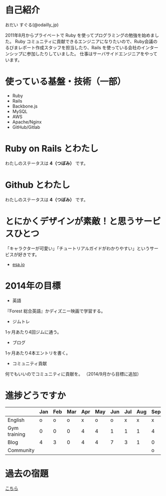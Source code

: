 # 自己紹介
おだい すぐる(@odailly_jp)

2011年8月からプライベートで Ruby を使ってプログラミングの勉強を始めました。
Ruby コミュニティに貢献できるエンジニアになりたいので、Ruby会議のるびまレポート作成スタッフを担当したり、Rails を使っている会社のインターンシップに参加したりしていました。
仕事はサーバサイドエンジニアをやっています。

# 使っている基盤・技術（一部）
- Ruby
- Rails
- Backbone.js
- MySQL
- AWS
- Apache/Nginx
- GitHub/Gitlab

# Ruby on Rails とわたし
わたしのステータスは **4（つぼみ）** です。

# Github とわたし
わたしのステータスは **4（つぼみ）** です。

# とにかくデザインが素敵！と思うサービスひとつ
「キャラクターが可愛い」「チュートリアルガイドがわかりやすい」というサービスが好きです。
- [esa.io](https://esa.io/)

# 2014年の目標
- 英語

『Forest 総合英語』かディズニー映画で学習する。

- ジムトレ

1ヶ月あたり4回ジムに通う。

- ブログ

1ヶ月あたり4本エントリを書く。

- コミュニティ貢献

何でもいいのでコミュニティに貢献を。
（2014/9月から目標に追加）

# 進捗どうですか
|               | Jan | Feb | Mar | Apr | May | Jun | Jul | Aug | Sep | Oct | Nov | Dec |
|:--------------|-----|-----|-----|-----|-----|-----|-----|-----|-----|-----|-----|----:|
| English       |  o  |  o  |  o  |  x  |  o  |  o  |  x  |  x  |  x  |     |     |     |
| Gym training  |   0 |   0 |   0 |   4 |   4 |   1 |   1 |   1 |   4 |     |     |     |
| Blog          |   4 |   3 |   0 |   4 |   4 |   7 |   3 |   1 |   0 |     |     |     |
| Community     |     |     |     |     |     |     |     |     |  o  |     |     |     |

# 過去の宿題
[こちら](https://gist.github.com/odaillyjp/ae33200fd8ffc9f35d6c)
